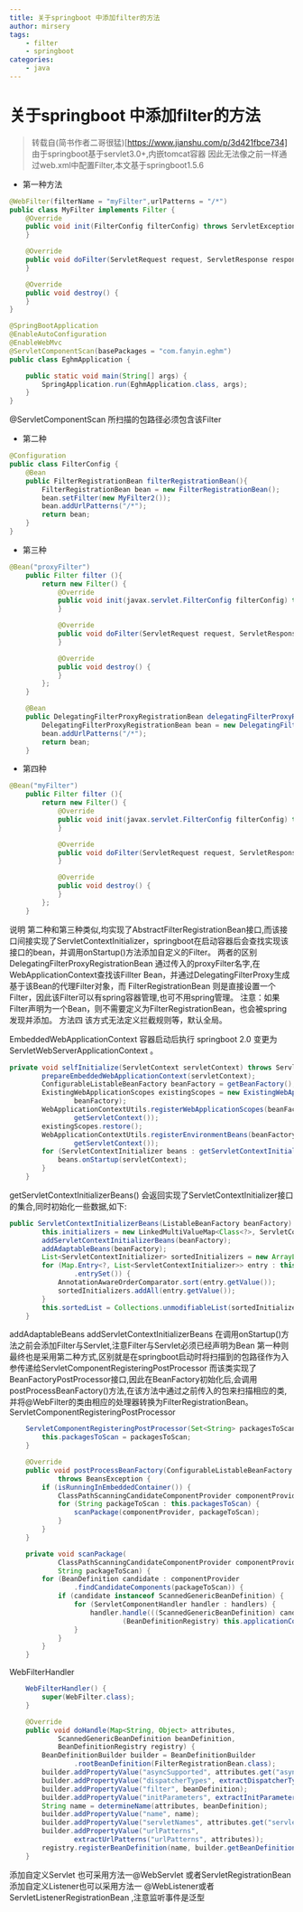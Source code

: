 ```yaml
---
title: 关于springboot 中添加filter的方法
author: mirsery
tags: 
    - filter
    - springboot
categories: 
    - java  
---
```



# 关于springboot 中添加filter的方法
>  转载自(简书作者二哥很猛)[https://www.jianshu.com/p/3d421fbce734]
由于springboot基于servlet3.0+,内嵌tomcat容器 因此无法像之前一样通过web.xml中配置Filter,本文基于springboot1.5.6

- 第一种方法
```java
@WebFilter(filterName = "myFilter",urlPatterns = "/*")
public class MyFilter implements Filter {
    @Override
    public void init(FilterConfig filterConfig) throws ServletException {
    }

    @Override
    public void doFilter(ServletRequest request, ServletResponse response, FilterChain chain) {
    }

    @Override
    public void destroy() {
    }
}

@SpringBootApplication
@EnableAutoConfiguration
@EnableWebMvc
@ServletComponentScan(basePackages = "com.fanyin.eghm")
public class EghmApplication {

    public static void main(String[] args) {
        SpringApplication.run(EghmApplication.class, args);
    }
}
```
@ServletComponentScan 所扫描的包路径必须包含该Filter

- 第二种
```java
@Configuration
public class FilterConfig {
    @Bean
    public FilterRegistrationBean filterRegistrationBean(){
        FilterRegistrationBean bean = new FilterRegistrationBean();
        bean.setFilter(new MyFilter2());
        bean.addUrlPatterns("/*");
        return bean;
    }
}
```
- 第三种
```java
@Bean("proxyFilter")
    public Filter filter (){
        return new Filter() {
            @Override
            public void init(javax.servlet.FilterConfig filterConfig) throws ServletException {
            }

            @Override
            public void doFilter(ServletRequest request, ServletResponse response, FilterChain chain) {
            }

            @Override
            public void destroy() {
            }
        };
    }

    @Bean
    public DelegatingFilterProxyRegistrationBean delegatingFilterProxyRegistrationBean(){
        DelegatingFilterProxyRegistrationBean bean = new DelegatingFilterProxyRegistrationBean("proxyFilter");
        bean.addUrlPatterns("/*");
        return bean;
    }
```

- 第四种
```java
@Bean("myFilter")
    public Filter filter (){
        return new Filter() {
            @Override
            public void init(javax.servlet.FilterConfig filterConfig) throws ServletException {
            }

            @Override
            public void doFilter(ServletRequest request, ServletResponse response, FilterChain chain) {
            }

            @Override
            public void destroy() {
            }
        };
    }
```
说明
 第二种和第三种类似,均实现了AbstractFilterRegistrationBean接口,而该接口间接实现了ServletContextInitializer，springboot在启动容器后会查找实现该接口的bean，并调用onStartup()方法添加自定义的Filter。
两者的区别 DelegatingFilterProxyRegistrationBean 通过传入的proxyFilter名字,在WebApplicationContext查找该Fillter Bean，并通过DelegatingFilterProxy生成基于该Bean的代理Filter对象，而 FilterRegistrationBean 则是直接设置一个Filter，因此该Filter可以有spring容器管理,也可不用spring管理。
注意：如果Filter声明为一个Bean，则不需要定义为FilterRegistrationBean，也会被spring发现并添加。
方法四 该方式无法定义拦截规则等，默认全局。

EmbeddedWebApplicationContext 容器启动后执行 springboot 2.0 变更为ServletWebServerApplicationContext 。
```java
private void selfInitialize(ServletContext servletContext) throws ServletException {
        prepareEmbeddedWebApplicationContext(servletContext);
        ConfigurableListableBeanFactory beanFactory = getBeanFactory();
        ExistingWebApplicationScopes existingScopes = new ExistingWebApplicationScopes(
                beanFactory);
        WebApplicationContextUtils.registerWebApplicationScopes(beanFactory,
                getServletContext());
        existingScopes.restore();
        WebApplicationContextUtils.registerEnvironmentBeans(beanFactory,
                getServletContext());
        for (ServletContextInitializer beans : getServletContextInitializerBeans()) {
            beans.onStartup(servletContext);
        }
    }
```
getServletContextInitializerBeans() 会返回实现了ServletContextInitializer接口的集合,同时初始化一些数据,如下:
```java
public ServletContextInitializerBeans(ListableBeanFactory beanFactory) {
        this.initializers = new LinkedMultiValueMap<Class<?>, ServletContextInitializer>();
        addServletContextInitializerBeans(beanFactory);
        addAdaptableBeans(beanFactory);
        List<ServletContextInitializer> sortedInitializers = new ArrayList<ServletContextInitializer>();
        for (Map.Entry<?, List<ServletContextInitializer>> entry : this.initializers
                .entrySet()) {
            AnnotationAwareOrderComparator.sort(entry.getValue());
            sortedInitializers.addAll(entry.getValue());
        }
        this.sortedList = Collections.unmodifiableList(sortedInitializers);
    }
```
addAdaptableBeans addServletContextInitializerBeans 在调用onStartup()方法之前会添加Filter与Servlet,注意Filter与Servlet必须已经声明为Bean
第一种则最终也是采用第二种方式,区别就是在springboot启动时将扫描到的包路径作为入参传递给ServletComponentRegisteringPostProcessor 而该类实现了BeanFactoryPostProcessor接口,因此在BeanFactory初始化后,会调用postProcessBeanFactory()方法,在该方法中通过之前传入的包来扫描相应的类,并将@WebFilter的类由相应的处理器转换为FilterRegistrationBean。
ServletComponentRegisteringPostProcessor
```java
    ServletComponentRegisteringPostProcessor(Set<String> packagesToScan) {
        this.packagesToScan = packagesToScan;
    }

    @Override
    public void postProcessBeanFactory(ConfigurableListableBeanFactory beanFactory)
            throws BeansException {
        if (isRunningInEmbeddedContainer()) {
            ClassPathScanningCandidateComponentProvider componentProvider = createComponentProvider();
            for (String packageToScan : this.packagesToScan) {
                scanPackage(componentProvider, packageToScan);
            }
        }
    }

    private void scanPackage(
            ClassPathScanningCandidateComponentProvider componentProvider,
            String packageToScan) {
        for (BeanDefinition candidate : componentProvider
                .findCandidateComponents(packageToScan)) {
            if (candidate instanceof ScannedGenericBeanDefinition) {
                for (ServletComponentHandler handler : handlers) {
                    handler.handle(((ScannedGenericBeanDefinition) candidate),
                            (BeanDefinitionRegistry) this.applicationContext);
                }
            }
        }
    }
```
WebFilterHandler
```java
    WebFilterHandler() {
        super(WebFilter.class);
    }

    @Override
    public void doHandle(Map<String, Object> attributes,
            ScannedGenericBeanDefinition beanDefinition,
            BeanDefinitionRegistry registry) {
        BeanDefinitionBuilder builder = BeanDefinitionBuilder
                .rootBeanDefinition(FilterRegistrationBean.class);
        builder.addPropertyValue("asyncSupported", attributes.get("asyncSupported"));
        builder.addPropertyValue("dispatcherTypes", extractDispatcherTypes(attributes));
        builder.addPropertyValue("filter", beanDefinition);
        builder.addPropertyValue("initParameters", extractInitParameters(attributes));
        String name = determineName(attributes, beanDefinition);
        builder.addPropertyValue("name", name);
        builder.addPropertyValue("servletNames", attributes.get("servletNames"));
        builder.addPropertyValue("urlPatterns",
                extractUrlPatterns("urlPatterns", attributes));
        registry.registerBeanDefinition(name, builder.getBeanDefinition());
    }
```
添加自定义Servlet 也可采用方法一@WebServlet 或者ServletRegistrationBean
添加自定义Listener也可以采用方法一 @WebListener或者ServletListenerRegistrationBean ,注意监听事件是泛型
